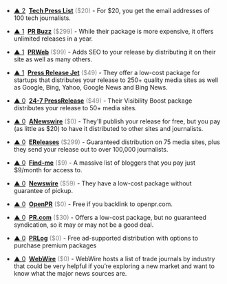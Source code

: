 - <a href="#vote-form" class="vote-link" rel="modal:open" id="Tech_Press_List">&#x25B2; <span class="count">2</span></a> &nbsp;**[Tech Press List](https://www.techpresslist.com/)** <span style="color: grey;">($20)</span> - For $20, you get the email addresses of 100 tech journalists.

- <a href="#vote-form" class="vote-link" rel="modal:open" id="PR_Buzz">&#x25B2; <span class="count">1</span></a> &nbsp;**[PR Buzz](https://www.prbuzz.com/)** <span style="color: grey;">($299)</span> - While their package is more expensive, it offers unlimited releases in a year.

- <a href="#vote-form" class="vote-link" rel="modal:open" id="PRWeb">&#x25B2; <span class="count">1</span></a> &nbsp;**[PRWeb](http://service.prweb.com/home/)** <span style="color: grey;">($99)</span> - Adds SEO to your release by distributing it on their site as well as many others.

- <a href="#vote-form" class="vote-link" rel="modal:open" id="Press_Release_Jet">&#x25B2; <span class="count">1</span></a> &nbsp;**[Press Release Jet](https://pressreleasejet.com/)** <span style="color: grey;">($49)</span> - They offer a low-cost package for startups that distributes your release to 250+ quality media sites as well as Google, Bing, Yahoo, Google News and Bing News.

- <a href="#vote-form" class="vote-link" rel="modal:open" id="24-7_PressRelease">&#x25B2; <span class="count">0</span></a> &nbsp;**[24-7 PressRelease](http://www.24-7pressrelease.com/)** <span style="color: grey;">($49)</span> - Their Visibility Boost package distributes your release to 50+ media sites.

- <a href="#vote-form" class="vote-link" rel="modal:open" id="ANewswire">&#x25B2; <span class="count">0</span></a> &nbsp;**[ANewswire](http://www.anewswire.com/)** <span style="color: grey;">($0)</span> - They'll publish your release for free, but you pay (as little as $20) to have it distributed to other sites and journalists.

- <a href="#vote-form" class="vote-link" rel="modal:open" id="EReleases">&#x25B2; <span class="count">0</span></a> &nbsp;**[EReleases](http://www.kqzyfj.com/click-8424281-10838484)** <span style="color: grey;">($299)</span> - Guaranteed distribution on 75 media sites, plus they send your release out to over 100,000 journalists.

- <a href="#vote-form" class="vote-link" rel="modal:open" id="Find-me">&#x25B2; <span class="count">0</span></a> &nbsp;**[Find-me](https://www.find-me.co/)** <span style="color: grey;">($9)</span> - A massive list of bloggers that you pay just $9/month for access to.

- <a href="#vote-form" class="vote-link" rel="modal:open" id="Newswire">&#x25B2; <span class="count">0</span></a> &nbsp;**[Newswire](https://www.newswire.com/)** <span style="color: grey;">($59)</span> - They have a low-cost package without guarantee of pickup.

- <a href="#vote-form" class="vote-link" rel="modal:open" id="OpenPR">&#x25B2; <span class="count">0</span></a> &nbsp;**[OpenPR](https://www.openpr.com/)** <span style="color: grey;">($0)</span> - Free if you backlink to openpr.com.

- <a href="#vote-form" class="vote-link" rel="modal:open" id="PR.com">&#x25B2; <span class="count">0</span></a> &nbsp;**[PR.com](http://www.pr.com/)** <span style="color: grey;">($30)</span> - Offers a low-cost package, but no guaranteed syndication, so it may or may not be a good deal.

- <a href="#vote-form" class="vote-link" rel="modal:open" id="PRLog">&#x25B2; <span class="count">0</span></a> &nbsp;**[PRLog](https://www.prlog.org/)** <span style="color: grey;">($0)</span> - Free ad-supported distribution with options to purchase premium packages

- <a href="#vote-form" class="vote-link" rel="modal:open" id="WebWire">&#x25B2; <span class="count">0</span></a> &nbsp;**[WebWire](https://www.webwire.com/IndustryList.asp)** <span style="color: grey;">($0)</span> - WebWire hosts a list of trade journals by industry that could be very helpful if you’re exploring a new market and want to know what the major news sources are.

